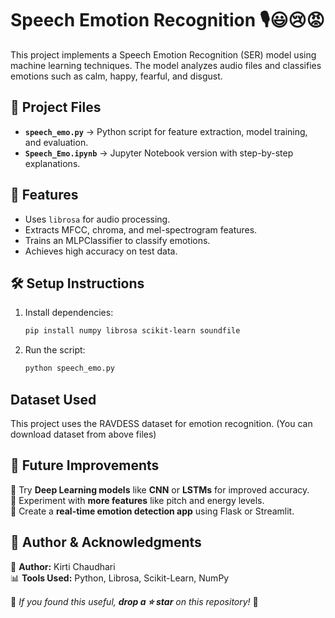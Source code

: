 # Speech Emotion Recognition 🎙️😃😢😡

This project implements a Speech Emotion Recognition (SER) model using machine learning techniques. The model analyzes audio files and classifies emotions such as calm, happy, fearful, and disgust.

## 📂 Project Files
- **`speech_emo.py`** → Python script for feature extraction, model training, and evaluation.
- **`Speech_Emo.ipynb`** → Jupyter Notebook version with step-by-step explanations.
  
## 🚀 Features
- Uses `librosa` for audio processing.
- Extracts MFCC, chroma, and mel-spectrogram features.
- Trains an MLPClassifier to classify emotions.
- Achieves high accuracy on test data.

## 🛠️ Setup Instructions
1. Install dependencies:
   ```sh
   pip install numpy librosa scikit-learn soundfile
2. Run the script:
    ```sh
   python speech_emo.py

## Dataset Used
This project uses the RAVDESS dataset for emotion recognition.
(You can download dataset from above files)

## 📢 Future Improvements  
🔹 Try **Deep Learning models** like **CNN** or **LSTMs** for improved accuracy.  
🔹 Experiment with **more features** like pitch and energy levels.  
🔹 Create a **real-time emotion detection app** using Flask or Streamlit.  

## 👤 Author & Acknowledgments  
🚀 **Author:** Kirti Chaudhari  
📊 **Tools Used:** Python, Librosa, Scikit-Learn, NumPy  

📌 _If you found this useful, **drop a ⭐ star** on this repository!_ 🚀  

